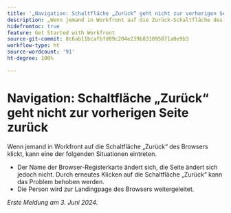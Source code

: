 ```yaml
---
title: '„Navigation: Schaltfläche „Zurück“ geht nicht zur vorherigen Seite zurück“'
description: „Wenn jemand in Workfront auf die Zurück-Schaltfläche des Browsers klickt, funktioniert sie nicht erwartungsgemäß.“
hidefromtoc: true
feature: Get Started with Workfront
source-git-commit: 8c6ab11bcafbfd09c204e239b831095871a0e9b3
workflow-type: ht
source-wordcount: '91'
ht-degree: 100%

---
```



# Navigation: Schaltfläche „Zurück“ geht nicht zur vorherigen Seite zurück

Wenn jemand in Workfront auf die Schaltfläche „Zurück“ des Browsers klickt, kann eine der folgenden Situationen eintreten.

* Der Name der Browser-Registerkarte ändert sich, die Seite ändert sich jedoch nicht. Durch erneutes Klicken auf die Schaltfläche „Zurück“ kann das Problem behoben werden.
* Die Person wird zur Landingpage des Browsers weitergeleitet.

_Erste Meldung am 3. Juni 2024._
